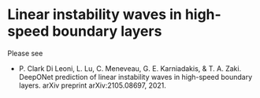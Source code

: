 # Linear instability waves in high-speed boundary layers

Please see

- P. Clark Di Leoni, L. Lu, C. Meneveau, G. E. Karniadakis, & T. A. Zaki. DeepONet prediction of linear instability waves in high-speed boundary layers. arXiv preprint arXiv:2105.08697, 2021.
